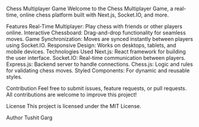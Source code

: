 Chess Multiplayer Game
Welcome to the Chess Multiplayer Game, a real-time, online chess platform built with Next.js, Socket.IO, and more.

Features
Real-Time Multiplayer: Play chess with friends or other players online.
Interactive Chessboard: Drag-and-drop functionality for seamless moves.
Game Synchronization: Moves are synced instantly between players using Socket.IO.
Responsive Design: Works on desktops, tablets, and mobile devices.
Technologies Used
Next.js: React framework for building the user interface.
Socket.IO: Real-time communication between players.
Express.js: Backend server to handle connections.
Chess.js: Logic and rules for validating chess moves.
Styled Components: For dynamic and reusable styles.

Contribution
Feel free to submit issues, feature requests, or pull requests. All contributions are welcome to improve this project!

License
This project is licensed under the MIT License.

Author
Tushit Garg
